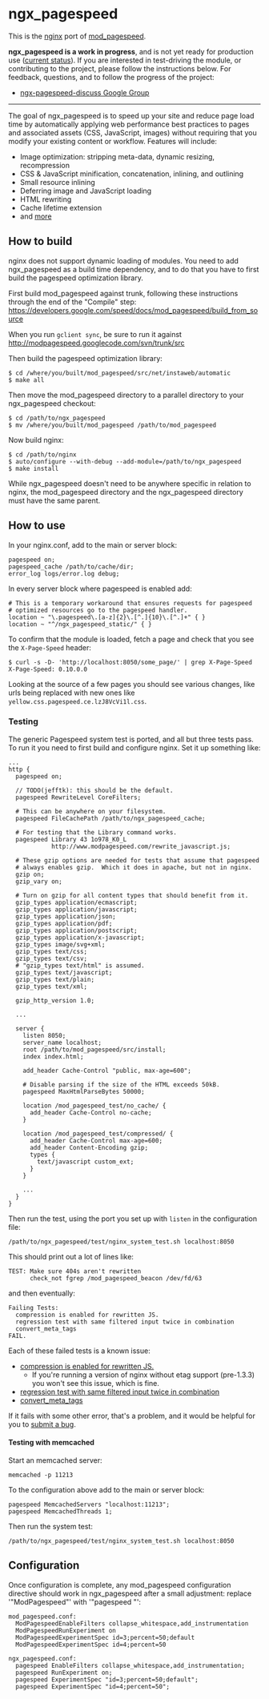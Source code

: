 # ngx_pagespeed

This is the [nginx](http://nginx.org/) port of
[mod_pagespeed](https://developers.google.com/speed/pagespeed/mod).

**ngx_pagespeed is a work in progress**, and is not yet ready for production use
([current status](https://github.com/pagespeed/ngx_pagespeed/wiki/Status)). If
you are interested in test-driving the module, or contributing to the project,
please follow the instructions below. For feedback, questions, and to follow the
progress of the project:

- [ngx-pagespeed-discuss Google Group](https://groups.google.com/forum/#!forum/ngx-pagespeed-discuss)

---

The goal of ngx_pagespeed is to speed up your site and reduce page load time by
automatically applying web performance best practices to pages and associated
assets (CSS, JavaScript, images) without requiring that you modify your existing
content or workflow. Features will include:

- Image optimization: stripping meta-data, dynamic resizing, recompression
- CSS & JavaScript minification, concatenation, inlining, and outlining
- Small resource inlining
- Deferring image and JavaScript loading
- HTML rewriting
- Cache lifetime extension
- and [more](https://developers.google.com/speed/docs/mod_pagespeed/config_filters)


## How to build

nginx does not support dynamic loading of modules. You need to add ngx_pagespeed
as a build time dependency, and to do that you have to first build the pagespeed
optimization library.

First build mod_pagespeed against trunk, following these instructions through
the end of the "Compile" step:
https://developers.google.com/speed/docs/mod_pagespeed/build_from_source

When you run `gclient sync`, be sure to run it against
http://modpagespeed.googlecode.com/svn/trunk/src

Then build the pagespeed optimization library:

    $ cd /where/you/built/mod_pagespeed/src/net/instaweb/automatic
    $ make all

Then move the mod_pagespeed directory to a parallel directory to your
ngx_pagespeed checkout:

    $ cd /path/to/ngx_pagespeed
    $ mv /where/you/built/mod_pagespeed /path/to/mod_pagespeed

Now build nginx:

    $ cd /path/to/nginx
    $ auto/configure --with-debug --add-module=/path/to/ngx_pagespeed
    $ make install

While ngx_pagespeed doesn't need to be anywhere specific in relation to nginx,
the mod_pagespeed directory and the ngx_pagespeed directory must have the same
parent.

## How to use

In your nginx.conf, add to the main or server block:

    pagespeed on;
    pagespeed_cache /path/to/cache/dir;
    error_log logs/error.log debug;

In every server block where pagespeed is enabled add:

    # This is a temporary workaround that ensures requests for pagespeed
    # optimized resources go to the pagespeed handler.
    location ~ "\.pagespeed\.[a-z]{2}\.[^.]{10}\.[^.]+" { }
    location ~ "^/ngx_pagespeed_static/" { }

To confirm that the module is loaded, fetch a page and check that you see the
`X-Page-Speed` header:

    $ curl -s -D- 'http://localhost:8050/some_page/' | grep X-Page-Speed
    X-Page-Speed: 0.10.0.0

Looking at the source of a few pages you should see various changes, like urls
being replaced with new ones like `yellow.css.pagespeed.ce.lzJ8VcVi1l.css`.

### Testing

The generic Pagespeed system test is ported, and all but three tests pass.  To
run it you need to first build and configure nginx.  Set it up something like:

    ...
    http {
      pagespeed on;

      // TODO(jefftk): this should be the default.
      pagespeed RewriteLevel CoreFilters;

      # This can be anywhere on your filesystem.
      pagespeed FileCachePath /path/to/ngx_pagespeed_cache;

      # For testing that the Library command works.
      pagespeed Library 43 1o978_K0_L
                http://www.modpagespeed.com/rewrite_javascript.js;

      # These gzip options are needed for tests that assume that pagespeed
      # always enables gzip.  Which it does in apache, but not in nginx.
      gzip on;
      gzip_vary on;

      # Turn on gzip for all content types that should benefit from it.
      gzip_types application/ecmascript;
      gzip_types application/javascript;
      gzip_types application/json;
      gzip_types application/pdf;
      gzip_types application/postscript;
      gzip_types application/x-javascript;
      gzip_types image/svg+xml;
      gzip_types text/css;
      gzip_types text/csv;
      # "gzip_types text/html" is assumed.
      gzip_types text/javascript;
      gzip_types text/plain;
      gzip_types text/xml;

      gzip_http_version 1.0;

      ...

      server {
        listen 8050;
        server_name localhost;
        root /path/to/mod_pagespeed/src/install;
        index index.html;

        add_header Cache-Control "public, max-age=600";

        # Disable parsing if the size of the HTML exceeds 50kB.
        pagespeed MaxHtmlParseBytes 50000;

        location /mod_pagespeed_test/no_cache/ {
          add_header Cache-Control no-cache;
        }

        location /mod_pagespeed_test/compressed/ {
          add_header Cache-Control max-age=600;
          add_header Content-Encoding gzip;
          types {
            text/javascript custom_ext;
          }
        }

        ...
      }
    }

Then run the test, using the port you set up with `listen` in the configuration
file:

    /path/to/ngx_pagespeed/test/nginx_system_test.sh localhost:8050

This should print out a lot of lines like:

    TEST: Make sure 404s aren't rewritten
          check_not fgrep /mod_pagespeed_beacon /dev/fd/63

and then eventually:

    Failing Tests:
      compression is enabled for rewritten JS.
      regression test with same filtered input twice in combination
      convert_meta_tags
    FAIL.

Each of these failed tests is a known issue:
 - [compression is enabled for rewritten JS.](
    https://github.com/pagespeed/ngx_pagespeed/issues/70)
   - If you're running a version of nginx without etag support (pre-1.3.3) you
     won't see this issue, which is fine.
 - [regression test with same filtered input twice in combination](
    https://github.com/pagespeed/ngx_pagespeed/issues/55)
 - [convert_meta_tags](https://github.com/pagespeed/ngx_pagespeed/issues/56)

If it fails with some other error, that's a problem, and it would be helpful for
you to [submit a bug](https://github.com/pagespeed/ngx_pagespeed/issues/new).

#### Testing with memcached

Start an memcached server:

    memcached -p 11213

To the configuration above add to the main or server block:

    pagespeed MemcachedServers "localhost:11213";
    pagespeed MemcachedThreads 1;

Then run the system test:

    /path/to/ngx_pagespeed/test/nginx_system_test.sh localhost:8050

## Configuration

Once configuration is complete, any mod_pagespeed configuration directive should
work in ngx_pagespeed after a small adjustment: replace '"ModPagespeed"' with
'"pagespeed "':

    mod_pagespeed.conf:
      ModPagespeedEnableFilters collapse_whitespace,add_instrumentation
      ModPagespeedRunExperiment on
      ModPagespeedExperimentSpec id=3;percent=50;default
      ModPagespeedExperimentSpec id=4;percent=50

    ngx_pagespeed.conf:
      pagespeed EnableFilters collapse_whitespace,add_instrumentation;
      pagespeed RunExperiment on;
      pagespeed ExperimentSpec "id=3;percent=50;default";
      pagespeed ExperimentSpec "id=4;percent=50";
